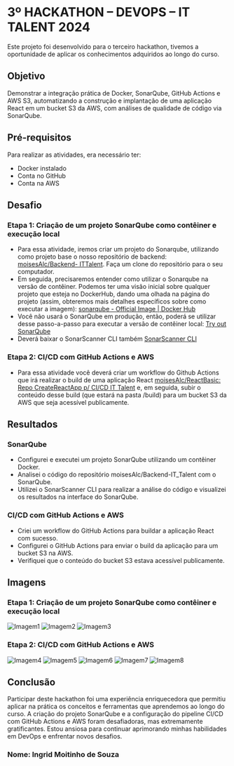 #  3º HACKATHON – DEVOPS – IT TALENT 2024 

Este projeto foi desenvolvido para o terceiro hackathon, tivemos a oportunidade de aplicar os conhecimentos adquiridos ao longo do curso. 

## Objetivo
Demonstrar a integração prática de Docker, SonarQube, GitHub Actions e AWS S3, automatizando a construção e implantação de uma aplicação React em um bucket S3 da AWS, com análises de qualidade de código via SonarQube.

## Pré-requisitos 
Para realizar as atividades, era necessário ter:

- Docker instalado
- Conta no GitHub
- Conta na AWS

## Desafio
###  Etapa 1: Criação de um projeto SonarQube como contêiner e execução local
- Para essa atividade, iremos criar um projeto do Sonarqube, utilizando como projeto base o nosso repositório de backend: [moisesAlc/Backend- ITTalent](https://github.com/moisesAlc/Backend-IT_Talent). Faça um clone do repositório para o seu computador.
- Em seguida, precisaremos entender como utilizar o Sonarqube na versão de contêiner. Podemos ter uma visão inicial sobre qualquer projeto que esteja no DockerHub, dando uma olhada na página do projeto (assim, obteremos mais detalhes específicos sobre como executar a imagem): [sonarqube - Official Image | Docker Hub](https://hub.docker.com/_/sonarqube)
- Você não usará o SonarQube em produção, então, poderá se utilizar desse passo-a-passo para executar a versão de contêiner local: [Try out SonarQube](https://docs.sonarsource.com/sonarqube/latest/try-out-sonarqube/)
- Deverá baixar o SonarScanner CLI também [SonarScanner CLI](https://docs.sonarsource.com/sonarqube/10.5/analyzing-source-code/scanners/sonarscanner/)
  
### Etapa 2: CI/CD com GitHub Actions e AWS
- Para essa atividade você deverá criar um workflow do Github Actions que irá realizar o build de uma aplicação React [moisesAlc/ReactBasic: Repo CreateReactApp p/ CI/CD IT Talent](https://github.com/moisesAlc/ReactBasic) e, em seguida, subir o conteúdo desse build (que estará na pasta /build) para um bucket S3 da AWS que seja acessível publicamente.
  
## Resultados
### SonarQube
- Configurei e executei um projeto SonarQube utilizando um contêiner Docker.
- Analisei o código do repositório moisesAlc/Backend-IT_Talent com o SonarQube.
- Utilizei o SonarScanner CLI para realizar a análise do código e visualizei os resultados na interface do SonarQube.

### CI/CD com GitHub Actions e AWS
- Criei um workflow do GitHub Actions para buildar a aplicação React com sucesso.
- Configurei o GitHub Actions para enviar o build da aplicação para um bucket S3 na AWS.
- Verifiquei que o conteúdo do bucket S3 estava acessível publicamente.

## Imagens
###  Etapa 1: Criação de um projeto SonarQube como contêiner e execução local

![Imagem1](https://i.ibb.co/d4f1GgK/1.png)
![Imagem2](https://i.ibb.co/MGVLLby/2.png)
![Imagem3](https://i.ibb.co/2vStDc7/3.png)

### Etapa 2: CI/CD com GitHub Actions e AWS
![Imagem4](https://i.ibb.co/LkRdgz7/4.png)
![Imagem5](https://i.ibb.co/Yb7rN0K/5.png)
![Imagem6](https://i.ibb.co/FXT1R1D/6.png) 
![Imagem7](https://i.ibb.co/p33cJVN/7.png)
![Imagem8](https://i.ibb.co/L9qVHjF/8.png)

## Conclusão
Participar deste hackathon foi uma experiência enriquecedora que permitiu aplicar na prática os conceitos e ferramentas que aprendemos ao longo do curso. A criação do projeto SonarQube e a configuração do pipeline CI/CD com GitHub Actions e AWS foram desafiadoras, mas extremamente gratificantes. Estou ansiosa para continuar aprimorando minhas habilidades em DevOps e enfrentar novos desafios.

### Nome: Ingrid Moitinho de Souza

